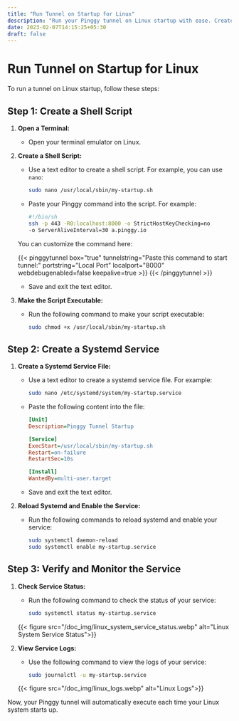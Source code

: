 ```yaml
---
title: "Run Tunnel on Startup for Linux"
description: "Run your Pinggy tunnel on Linux startup with ease. Create a shell script with your Pinggy command, set up a systemd service, and enjoy automatic tunnel execution upon booting."
date: 2023-02-07T14:15:25+05:30
draft: false
---
```


# Run Tunnel on Startup for Linux

To run a tunnel on Linux startup, follow these steps:

## Step 1: Create a Shell Script

1. **Open a Terminal:**

   - Open your terminal emulator on Linux.

2. **Create a Shell Script:**

   - Use a text editor to create a shell script. For example, you can use `nano`:

     ```bash
     sudo nano /usr/local/sbin/my-startup.sh
     ```

   - Paste your Pinggy command into the script. For example:

     ```bash
     #!/bin/sh
     ssh -p 443 -R0:localhost:8000 -o StrictHostKeyChecking=no
     -o ServerAliveInterval=30 a.pinggy.io
     ```

   You can customize the command here:

   {{< pinggytunnel box="true" tunnelstring="Paste this command to start tunnel:" portstring="Local Port" localport="8000" webdebugenabled=false keepalive=true >}}
   {{< /pinggytunnel >}}

   - Save and exit the text editor.

3. **Make the Script Executable:**
   - Run the following command to make your script executable:
     ```bash
     sudo chmod +x /usr/local/sbin/my-startup.sh
     ```

## Step 2: Create a Systemd Service

1. **Create a Systemd Service File:**

   - Use a text editor to create a systemd service file. For example:

     ```bash
     sudo nano /etc/systemd/system/my-startup.service
     ```

   - Paste the following content into the file:

     ```ini
     [Unit]
     Description=Pinggy Tunnel Startup

     [Service]
     ExecStart=/usr/local/sbin/my-startup.sh
     Restart=on-failure
     RestartSec=10s

     [Install]
     WantedBy=multi-user.target
     ```

   - Save and exit the text editor.

2. **Reload Systemd and Enable the Service:**
   - Run the following commands to reload systemd and enable your service:
     ```bash
     sudo systemctl daemon-reload
     sudo systemctl enable my-startup.service
     ```

## Step 3: Verify and Monitor the Service

1. **Check Service Status:**

   - Run the following command to check the status of your service:

     ```bash
     sudo systemctl status my-startup.service
     ```

   {{< figure src="/doc_img/linux_system_service_status.webp" alt="Linux System Service Status">}}

2. **View Service Logs:**

   - Use the following command to view the logs of your service:
     ```bash
     sudo journalctl -u my-startup.service
     ```

   {{< figure src="/doc_img/linux_logs.webp" alt="Linux Logs">}}

Now, your Pinggy tunnel will automatically execute each time your Linux system starts up.
